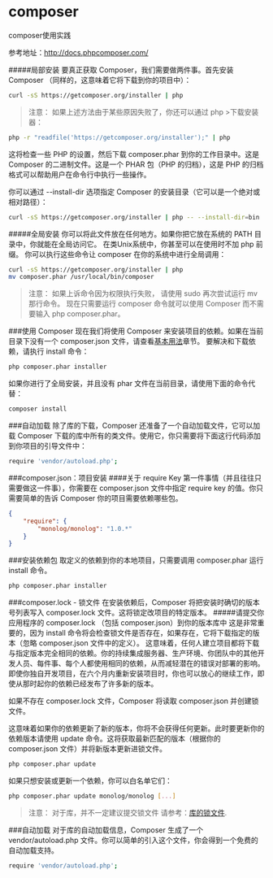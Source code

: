 # composer
composer使用实践


参考地址：http://docs.phpcomposer.com/

#####局部安装
要真正获取 Composer，我们需要做两件事。首先安装 Composer （同样的，这意味着它将下载到你的项目中）：
```sh
curl -sS https://getcomposer.org/installer | php
```
> 注意： 如果上述方法由于某些原因失败了，你还可以通过 php >下载安装器：
```sh
php -r "readfile('https://getcomposer.org/installer');" | php
```
这将检查一些 PHP 的设置，然后下载 composer.phar 到你的工作目录中。这是 Composer 的二进制文件。这是一个 PHAR 包（PHP 的归档），这是 PHP 的归档格式可以帮助用户在命令行中执行一些操作。

你可以通过 --install-dir 选项指定 Composer 的安装目录（它可以是一个绝对或相对路径）：
```sh
curl -sS https://getcomposer.org/installer | php -- --install-dir=bin
```

#####全局安装
你可以将此文件放在任何地方。如果你把它放在系统的 PATH 目录中，你就能在全局访问它。 在类Unix系统中，你甚至可以在使用时不加 php 前缀。
你可以执行这些命令让 composer 在你的系统中进行全局调用：
```sh
curl -sS https://getcomposer.org/installer | php
mv composer.phar /usr/local/bin/composer
```

>注意： 如果上诉命令因为权限执行失败， 请使用 sudo 再次尝试运行 mv 那行命令。
现在只需要运行 composer 命令就可以使用 Composer 而不需要输入 php composer.phar。


###使用 Composer
现在我们将使用 Composer 来安装项目的依赖。如果在当前目录下没有一个 composer.json 文件，请查看[基本用法](http://docs.phpcomposer.com/01-basic-usage.html)章节。
要解决和下载依赖，请执行 install 命令：
```sh
php composer.phar installer
```
如果你进行了全局安装，并且没有 phar 文件在当前目录，请使用下面的命令代替：
```sh
composer install
```

###自动加载
除了库的下载，Composer 还准备了一个自动加载文件，它可以加载 Composer 下载的库中所有的类文件。使用它，你只需要将下面这行代码添加到你项目的引导文件中：
```sh
require 'vendor/autoload.php';
```

###composer.json：项目安装
####关于 require Key
第一件事情（并且往往只需要做这一件事），你需要在 composer.json 文件中指定 require key 的值。你只需要简单的告诉 Composer 你的项目需要依赖哪些包。
```json
{
    "require": {
        "monolog/monolog": "1.0.*"
    }
}
```

###安装依赖包
取定义的依赖到你的本地项目，只需要调用 composer.phar 运行 install 命令。
```sh
php composer.phar installer
```

###composer.lock - 锁文件
在安装依赖后，Composer 将把安装时确切的版本号列表写入 composer.lock 文件。这将锁定改项目的特定版本。
#####请提交你应用程序的 composer.lock （包括 composer.json）到你的版本库中
这是非常重要的，因为 install 命令将会检查锁文件是否存在，如果存在，它将下载指定的版本（忽略 composer.json 文件中的定义）。
这意味着，任何人建立项目都将下载与指定版本完全相同的依赖。你的持续集成服务器、生产环境、你团队中的其他开发人员、每件事、每个人都使用相同的依赖，从而减轻潜在的错误对部署的影响。即使你独自开发项目，在六个月内重新安装项目时，你也可以放心的继续工作，即使从那时起你的依赖已经发布了许多新的版本。

如果不存在 composer.lock 文件，Composer 将读取 composer.json 并创建锁文件。

这意味着如果你的依赖更新了新的版本，你将不会获得任何更新。此时要更新你的依赖版本请使用 update 命令。这将获取最新匹配的版本（根据你的 composer.json 文件）并将新版本更新进锁文件。
```sh
php composer.phar update
```
如果只想安装或更新一个依赖，你可以白名单它们：
```sh
php composer.phar update monolog/monolog [...]
```
> 注意： 对于库，并不一定建议提交锁文件 请参考：[库的锁文件](http://docs.phpcomposer.com/02-libraries.html#Lock-file).

###自动加载
对于库的自动加载信息，Composer 生成了一个 vendor/autoload.php 文件。你可以简单的引入这个文件，你会得到一个免费的自动加载支持。
```sh
require 'vendor/autoload.php';
```